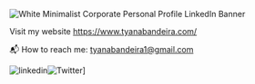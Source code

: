 ![White Minimalist Corporate Personal Profile LinkedIn Banner](https://user-images.githubusercontent.com/113194307/195203777-9f59b01f-5317-41c9-81ab-5235ae76a046.png)

Visit my website https://www.tyanabandeira.com/

📬 How to reach me: tyanabandeira1@gmail.com


![linkedin](https://img.shields.io/badge/Linkedin-0e76a8?style=for-the-badge&logo=Linkedin&logoColor=white)![Twitter](https://img.shields.io/badge/Linkedin-0e76a8?style=for-the-badge&logo=Linkedin&logoColor=blue)]


